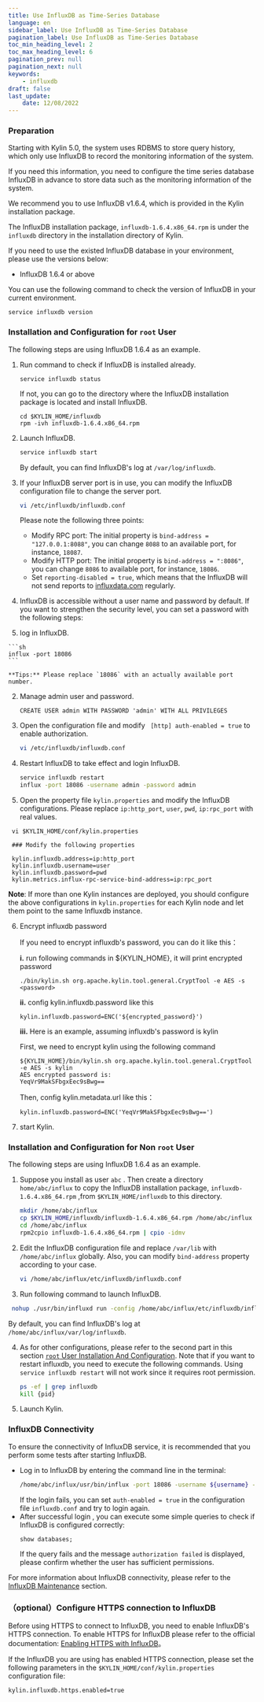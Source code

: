 ```yaml
---
title: Use InfluxDB as Time-Series Database
language: en
sidebar_label: Use InfluxDB as Time-Series Database
pagination_label: Use InfluxDB as Time-Series Database
toc_min_heading_level: 2
toc_max_heading_level: 6
pagination_prev: null
pagination_next: null
keywords:
    - influxdb
draft: false
last_update:
    date: 12/08/2022
---
```



### <span id="preparation">Preparation</span>

Starting with Kylin 5.0, the system uses RDBMS to store query history, which only use InfluxDB to record the monitoring information of the system. 

If you need this information, you need to configure the time series database InfluxDB in advance to store data such as the monitoring information of the system.

We recommend you to use InfluxDB v1.6.4, which is provided in the Kylin installation package. 

The InfluxDB installation package, `influxdb-1.6.4.x86_64.rpm` is under the `influxdb` directory in the installation directory of Kylin.

If you need to use the existed InfluxDB database in your environment, please use the versions below:

- InfluxDB 1.6.4 or above

You can use the following command to check the version of InfluxDB in your current environment.

```shell
service influxdb version
```

### <span id="root">Installation and Configuration for `root` User</span>

The following steps are using InfluxDB 1.6.4 as an example.

1. Run command to check if InfluxDB is installed already.

      ```shell
      service influxdb status
      ```

   If not, you can go to the directory where the InfluxDB installation package is located and install InfluxDB.

   ```shell
   cd $KYLIN_HOME/influxdb
   rpm -ivh influxdb-1.6.4.x86_64.rpm
   ```

2. Launch InfluxDB. 

   ```sh
   service influxdb start
   ```

   By default, you can find InfluxDB's log at `/var/log/influxdb`.

3. If your InfluxDB server port is in use, you can modify the InfluxDB configuration file to change the server port.

   ```sh
   vi /etc/influxdb/influxdb.conf
   ```

   Please note the following three points:

   - Modify RPC port: The initial property is `bind-address = "127.0.0.1:8088"`, you can change `8088` to an available port, for instance, `18087`.
   - Modify HTTP port: The initial property is `bind-address = ":8086"`, you can change `8086` to available port, for instance, `18086`.
   - Set `reporting-disabled = true`, which means that the InfluxDB will not send reports to [influxdata.com](https://www.influxdata.com/) regularly.

4. InfluxDB is accessible without a user name and password by default. If you want to strengthen the security level, you can set a password with the following steps:

  1. log in InfluxDB.

  	```sh
  	influx -port 18086 
  	```
  	
  	**Tips:** Please replace `18086` with an actually available port number.
  	
  2. Manage admin user and password.

     ```mariadb
     CREATE USER admin WITH PASSWORD 'admin' WITH ALL PRIVILEGES
     ```

  3. Open the configuration file and modify ` [http] auth-enabled = true` to enable authorization.

     ```sh
     vi /etc/influxdb/influxdb.conf 
     ```

  4. Restart InfluxDB to take effect and login InfluxDB.

     ```sh
     service influxdb restart
     influx -port 18086 -username admin -password admin 
     ```

5. Open the property file `kylin.properties` and modify the InfluxDB configurations. Please replace `ip:http_port`, `user`, `pwd`, `ip:rpc_port` with real values.

  ```properties
   vi $KYLIN_HOME/conf/kylin.properties 
   
   ### Modify the following properties
   
   kylin.influxdb.address=ip:http_port
   kylin.influxdb.username=user
   kylin.influxdb.password=pwd
   kylin.metrics.influx-rpc-service-bind-address=ip:rpc_port
  ```


  **Note**: If more than one Kylin instances are deployed, you should configure the above configurations in `kylin.properties` for each Kylin node and let them point to the same Influxdb instance.

6. Encrypt influxdb password

   If you need to encrypt influxdb's password, you can do it like this：
   
   **i.** run following commands in ${KYLIN_HOME}, it will print encrypted password
   ```shell
   ./bin/kylin.sh org.apache.kylin.tool.general.CryptTool -e AES -s <password>
   ```

   **ii.** config kylin.influxdb.password like this
   ```properties
   kylin.influxdb.password=ENC('${encrypted_password}')
   ```
   
   **iii.** Here is an example, assuming influxdb's password is kylin
   
   First, we need to encrypt kylin using the following command   
    ```shell
    ${KYLIN_HOME}/bin/kylin.sh org.apache.kylin.tool.general.CryptTool -e AES -s kylin
    AES encrypted password is:
    YeqVr9MakSFbgxEec9sBwg==
    ```
    Then, config kylin.metadata.url like this：
    ```properties
   kylin.influxdb.password=ENC('YeqVr9MakSFbgxEec9sBwg==')
    ```

7. start Kylin.

### <span id="not_root">Installation and Configuration for Non `root` User </span>

The following steps are using InfluxDB 1.6.4 as an example.


1. Suppose you install as user `abc` . Then create a directory `home/abc/influx` to copy the InfluxDB installation package, `influxdb-1.6.4.x86_64.rpm` ,from `$KYLIN_HOME/influxdb` to this directory.

   ```sh
   mkdir /home/abc/influx
   cp $KYLIN_HOME/influxdb/influxdb-1.6.4.x86_64.rpm /home/abc/influx
   cd /home/abc/influx
   rpm2cpio influxdb-1.6.4.x86_64.rpm | cpio -idmv
   ```

2. Edit the InfluxDB configuration file and replace `/var/lib` with `/home/abc/influx` globally. Also, you can modify `bind-address` property according to your case.

   ```sh
   vi /home/abc/influx/etc/influxdb/influxdb.conf
   ```

3. Run following command to launch InfluxDB.

  ```sh
   nohup ./usr/bin/influxd run -config /home/abc/influx/etc/influxdb/influxdb.conf &
  ```
  By default, you can find InfluxDB's log at `/home/abc/influx/var/log/influxdb`.

4. As for other configurations, please refer to the second part in this section [`root` User Installation And Configuration](#root). Note that if you want to restart influxdb, you need to execute the following commands. Using `service influxdb restart` will not work since it requires root permission.

   ```sh
   ps -ef | grep influxdb
   kill {pid}
   ```

5. Launch Kylin.


### <span id="service">InfluxDB Connectivity</span>     
To ensure the connectivity of InfluxDB service, it is recommended that you perform some tests after starting InfluxDB.
- Log in to InfluxDB by entering the command line in the terminal:
  ```sh
  /home/abc/influx/usr/bin/influx -port 18086 -username ${username} -password ${pwd}
  ```
  If the login fails, you can set `auth-enabled = true` in the configuration file `influxdb.conf` and try to login again.
- After successful login , you can execute some simple queries to check if InfluxDB is configured correctly:
  ```sql
  show databases;
  ```
  If the query fails and the message `authorization failed` is displayed, please confirm whether the user has sufficient permissions.

For more information about InfluxDB connectivity, please refer to the [InfluxDB Maintenance](../../Operation-and-Maintenance-Guide/influxdb/influxdb_maintenance.en.md) section.



### <span id="https">（optional）Configure HTTPS connection to InfluxDB </span>  

Before using HTTPS to connect to InfluxDB, you need to enable InfluxDB's HTTPS connection. To enable HTTPS for InfluxDB please refer to the official documentation: [Enabling HTTPS with InfluxDB](https://docs.influxdata.com/influxdb/v1.6/administration/https_setup/)。

If the InfluxDB you are using has enabled HTTPS connection, please set the following parameters in the `$KYLIN_HOME/conf/kylin.properties` configuration file:

```
kylin.influxdb.https.enabled=true
```
